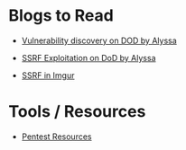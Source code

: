 # Blogs to Read

- [ Vulnerability discovery on DOD by Alyssa ](https://medium.com/@alyssa.o.herrera/high-risk-vulnerabilities-within-the-dod-from-coldfusion-dotnet-nuke-oracle-and-more-cc730f748c69)

- [ SSRF Exploitation on DoD by Alyssa ](https://medium.com/bugbountywriteup/piercing-the-veil-server-side-request-forgery-to-niprnet-access-c358fd5e249a)

- [ SSRF in Imgur ](https://hackerone.com/reports/115748)

# Tools / Resources

- [ Pentest Resources](https://github.com/j0bin/Pentest-Resources/tree/master/Enumeration)
